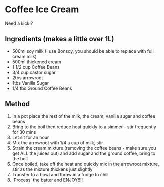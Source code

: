 # Coffee Ice Cream

Need a kick!?

## Ingredients (makes a little over 1L)

* 500ml soy milk (I use Bonsoy, you should be able to replace with full cream milk)
* 500ml thickened cream
* 1 1/2 cup Coffee Beans
* 3/4 cup castor sugar
* 2tbs arrowroot
* 1tbs Vanilla Sugar
* 1/4 tbs Ground Coffee Beans

## Method

1. In a pot place the rest of the milk, the cream, vanilla sugar and coffee beans
2. Bring to the boil then reduce heat quickly to a simmer - stir frequently for 30 mins
3. Let sit for an hour
4. Mix the arrowroot with 1/4 a cup of milk, stir
5. Strain the cream mixture (removing the coffee beans - make sure you get ALL the juices out) and add sugar and the ground coffee, bring to the boil
6. Once boiled, take off the heat and quickly mix in the arrowroot mixture, stir as the mixture thickens just slightly
6. Transfer to a bowl and throw in a fridge to chill
7. 'Process' the batter and ENJOY!!!!